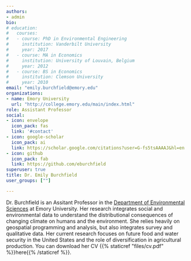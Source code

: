 ```yaml
---
authors:
- admin
bio:  
# education:
#   courses:
#   - course: PhD in Environmental Engineering
#     institution: Vanderbilt University
#     year: 2017
#   - course: MA in Economics
#     institution: University of Louvain, Belgium
#     year: 2012
#   - course: BS in Economics 
#     institution: Clemson University
#     year: 2010
email: "emily.burchfield@emory.edu"
organizations:
- name: Emory University
  url: "http://college.emory.edu/main/index.html"
role: Assistant Professor
social:
- icon: envelope
  icon_pack: fas
  link: '#contact'
- icon: google-scholar
  icon_pack: ai
  link: https://scholar.google.com/citations?user=G-fs5tsAAAAJ&hl=en
- icon: github
  icon_pack: fab
  link: https://github.com/eburchfield
superuser: true
title: Dr. Emily Burchfield
user_groups: [""]

---
```


Dr. Burchfield is an Assitant Professor in the [Department of Environmental Sciences](http://envs.emory.edu/home/) at Emory University.  Her research integrates social and environmental data to understand the distributional consequences of changing climate on humans and the environment. She relies heavily on geospatial programming and analysis, but also integrates survey and qualitative data. Her current research focuses on future food and water security in the United States and the role of diversification in agricultural production.  You can download her CV {{% staticref "files/cv.pdf" %}}here{{% /staticref %}}.